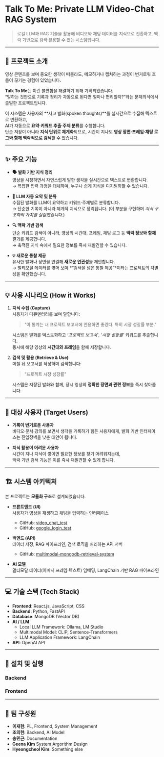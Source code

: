 # Talk To Me: Private LLM Video-Chat RAG System

> 로컬 LLM과 RAG 기술을 활용해 비디오와 채팅 데이터를 지식으로 전환하고, 맥락 기반으로 검색·활용할 수 있는 시스템입니다.

---

## 📜 프로젝트 소개

영상 콘텐츠를 보며 중요한 생각이 떠올라도, 메모하거나 캡처하는 과정이 번거로워 흐름이 끊기는 경험이 있었습니다.    


**Talk To Me**는 이런 불편함을 해결하기 위해 기획되었습니다.  
“말하는 것만으로 기록과 정리가 자동으로 된다면 얼마나 편리할까?”라는 문제의식에서 출발한 프로젝트입니다.  



이 시스템은 사용자의 **사고 발화(spoken thoughts)**를 실시간으로 수집해 텍스트로 변환하고,  
AI가 자동으로 **요약·키워드 추출·주제 분류**를 수행합니다.  
단순 저장이 아니라 **지식 단위로 체계화**되므로, 시간이 지나도 **영상 장면·프레임·채팅 로그와 함께 맥락적으로 검색**할 수 있습니다.  


---

## ✨ 주요 기능

- **🗣️ 발화 기반 지식 정리**  
  영상을 시청하면서 자연스럽게 말한 생각을 실시간으로 텍스트로 변환합니다.  
  → 복잡한 입력 과정을 대체하며, 누구나 쉽게 지식을 디지털화할 수 있습니다.  

- **🤖 LLM 자동 요약 및 분류**  
  수집된 발화를 LLM이 요약하고 키워드·주제별로 분류합니다.  
  → 단순한 기록이 아니라 체계적 지식으로 정리됩니다. (이 부분을 구현하며 *지식 구조화의 가치를 실감했습니다.*)  

- **🔍 맥락 기반 검색**  
  단순 키워드 검색이 아니라, 영상의 시간대, 프레임, 채팅 로그 등 **맥락 정보와 함께** 결과를 제공합니다.  
  → 축적된 지식 속에서 필요한 정보를 즉시 재발견할 수 있습니다.  

- **💡 새로운 통찰 제공**  
  유사한 발화나 장면을 연결해 **새로운 연관성**을 제안합니다.  
  → 멀티모달 데이터를 엮어 보며 *“검색을 넘은 통찰 제공”*이라는 프로젝트의 차별성을 확인했습니다.  

---

## 💡 사용 시나리오 (How it Works)

1. **지식 수집 (Capture)**  
   사용자가 다큐멘터리를 보며 말합니다:  
   > "이 통계는 내 프로젝트 보고서에 인용하면 좋겠다. 특히 시장 성장률 부분."

   시스템은 발화를 텍스트화하고 *‘프로젝트 보고서’*, *‘시장 성장률’* 키워드를 추출합니다.  
   동시에 해당 영상의 **시간대와 프레임**을 함께 저장합니다.

2. **검색 및 활용 (Retrieve & Use)**  
   며칠 뒤 보고서를 작성하며 검색합니다:  
   > "프로젝트 시장 성장률"

   시스템은 저장된 발화와 함께, 당시 영상의 **정확한 장면과 관련 정보**를 즉시 찾아줍니다.

---

## 🎯 대상 사용자 (Target Users)

- **기록이 번거로운 사용자**  
  비디오·문서·강의를 보면서 생각을 기록하기 힘든 사용자에게, 발화 기반 인터페이스는 진입장벽을 낮춘 대안이 됩니다.  

- **지식 활용이 어려운 사용자**  
  시간이 지나 지식이 쌓이면 필요한 정보를 찾기 어려워지는데,  
  맥락 기반 검색 기능은 이를 즉시 재발견할 수 있게 합니다.  

---

## 🏗️ 시스템 아키텍처

본 프로젝트는 **모듈화 구조**로 설계되었습니다.

- **프론트엔드 (UI)**  
  사용자가 영상을 재생하고 채팅을 입력하는 인터페이스  
  - GitHub: [video_chat_test](https://github.com/JaeHyeon-KAIST/video_chat_test/)  
  - GitHub: [google_login_test](https://github.com/JaeHyeon-KAIST/google_login_test)

- **백엔드 (API)**  
  데이터 저장, RAG 파이프라인, 검색 로직을 처리하는 API 서버  
  - GitHub: [multimodal-mongodb-retrieval-system](https://github.com/a2ran/multimodal-mongodb-retrieval-system)

- **AI 모델**  
  멀티모달 데이터(이미지 프레임·텍스트) 임베딩, LangChain 기반 RAG 파이프라인  

---

## 💻 기술 스택 (Tech Stack)

- **Frontend**: React.js, JavaScript, CSS  
- **Backend**: Python, FastAPI  
- **Database**: MongoDB (Vector DB)
- **AI / LLM**  
  - Local LLM Framework: Ollama, LM Studio  
  - Multimodal Model: CLIP, Sentence-Transformers  
  - LLM Application Framework: LangChain  
- **API**: OpenAI API 

---

## 🚀 설치 및 실행

### Backend


### Frontend


---

## 👥 팀 구성원
- **이재현**: PL, Frontend, System Management  
- **조의현**: Backend, AI Model  
- **송민근**: Documentation
- **Geena Kim**  System Argorithm Design
- **Hyeongcheol Kim**: Something else
